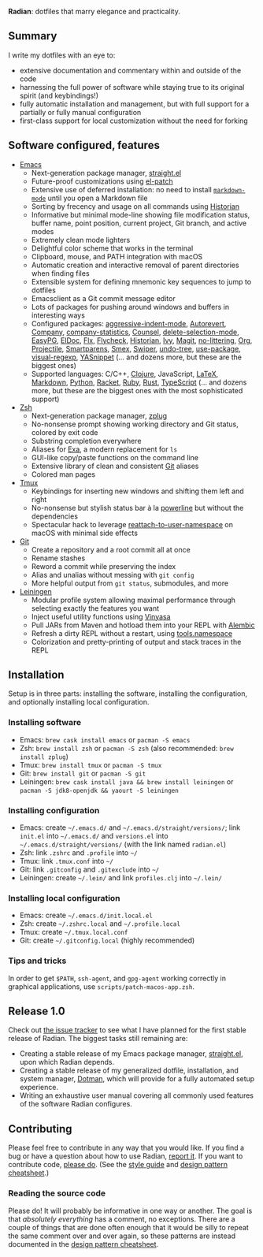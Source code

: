 **Radian**: dotfiles that marry elegance and practicality.

## Summary

I write my dotfiles with an eye to:

* extensive documentation and commentary within and outside of the
  code
* harnessing the full power of software while staying true to its
  original spirit (and keybindings!)
* fully automatic installation and management, but with full support
  for a partially or fully manual configuration
* first-class support for local customization without the need for
  forking

## Software configured, features

* [Emacs]
    * Next-generation package manager, [straight.el]
    * Future-proof customizations using [el-patch]
    * Extensive use of deferred installation: no need to
      install [`markdown-mode`][markdown-mode] until you open a
      Markdown file
    * Sorting by frecency and usage on all commands using [Historian]
    * Informative but minimal mode-line showing file modification
      status, buffer name, point position, current project, Git
      branch, and active modes
    * Extremely clean mode lighters
    * Delightful color scheme that works in the terminal
    * Clipboard, mouse, and PATH integration with macOS
    * Automatic creation and interactive removal of parent directories
      when finding files
    * Extensible system for defining mnemonic key sequences to jump to
      dotfiles
    * Emacsclient as a Git commit message editor
    * Lots of packages for pushing around windows and buffers in
      interesting ways
    * Configured packages: [aggressive-indent-mode], [Autorevert],
      [Company], [company-statistics], [Counsel],
      [delete-selection-mode], [EasyPG], [ElDoc], [Flx], [Flycheck],
      [Historian], [Ivy], [Magit], [no-littering], [Org],
      [Projectile], [Smartparens], [Smex], [Swiper], [undo-tree],
      [use-package], [visual-regexp], [YASnippet] (... and dozens
      more, but these are the biggest ones)
    * Supported languages: C/C++, [Clojure], JavaScript, [LaTeX],
      [Markdown], [Python], [Racket], [Ruby], [Rust], [TypeScript]
      (... and dozens more, but these are the biggest ones with the
      most sophisticated support)
* [Zsh]
    * Next-generation package manager, [zplug]
    * No-nonsense prompt showing working directory and Git status,
      colored by exit code
    * Substring completion everywhere
    * Aliases for [Exa], a modern replacement for `ls`
    * GUI-like copy/paste functions on the command line
    * Extensive library of clean and consistent [Git] aliases
    * Colored man pages
* [Tmux]
    * Keybindings for inserting new windows and shifting them left and
      right
    * No-nonsense but stylish status bar à la [powerline] but without
      the dependencies
    * Spectacular hack to leverage [reattach-to-user-namespace] on
      macOS with minimal side effects
* [Git]
    * Create a repository and a root commit all at once
    * Rename stashes
    * Reword a commit while preserving the index
    * Alias and unalias without messing with `git config`
    * More helpful output from `git status`, submodules, and more
* [Leiningen]
    * Modular profile system allowing maximal performance through
      selecting exactly the features you want
    * Inject useful utility functions using [Vinyasa]
    * Pull JARs from Maven and hotload them into your REPL with
      [Alembic]
    * Refresh a dirty REPL without a restart, using [tools.namespace]
    * Colorization and pretty-printing of output and stack traces in
      the REPL

## Installation

Setup is in three parts: installing the software, installing the
configuration, and optionally installing local configuration.

### Installing software

* Emacs: `brew cask install emacs` or `pacman -S emacs`
* Zsh: `brew install zsh` or `pacman -S zsh` (also recommended: `brew
  install zplug`)
* Tmux: `brew install tmux` or `pacman -S tmux`
* Git: `brew install git` or `pacman -S git`
* Leiningen: `brew cask install java && brew install leiningen` or
  `pacman -S jdk8-openjdk && yaourt -S leiningen`

### Installing configuration

* Emacs: create `~/.emacs.d/` and `~/.emacs.d/straight/versions/`;
  link `init.el` into `~/.emacs.d/` and `versions.el` into
  `~/.emacs.d/straight/versions/` (with the link named `radian.el`)
* Zsh: link `.zshrc` and `.profile` into `~/`
* Tmux: link `.tmux.conf` into `~/`
* Git: link `.gitconfig` and `.gitexclude` into `~/`
* Leiningen: create `~/.lein/` and link `profiles.clj` into `~/.lein/`

### Installing local configuration

* Emacs: create `~/.emacs.d/init.local.el`
* Zsh: create `~/.zshrc.local` and `~/.profile.local`
* Tmux: create `~/.tmux.local.conf`
* Git: create `~/.gitconfig.local` (highly recommended)

### Tips and tricks

In order to get `$PATH`, `ssh-agent`, and `gpg-agent` working
correctly in graphical applications, use
`scripts/patch-macos-app.zsh`.

## Release 1.0

Check out [the issue tracker][1.0] to see what I have planned for the
first stable release of Radian. The biggest tasks still remaining are:

* Creating a stable release of my Emacs package manager,
  [straight.el], upon which Radian depends.
* Creating a stable release of my generalized dotfile, installation,
  and system manager, [Dotman], which will provide for a fully
  automated setup experience.
* Writing an exhaustive user manual covering all commonly used
  features of the software Radian configures.

## Contributing

Please feel free to contribute in any way that you would like. If you
find a bug or have a question about how to use
Radian, [report it][issues]. If you want to contribute
code, [please do][prs]. (See the [style guide][style]
and [design pattern cheatsheet][patterns].)

### Reading the source code

Please do! It will probably be informative in one way or another. The
goal is that *absolutely everything* has a comment, no exceptions.
There are a couple of things that are done often enough that it would
be silly to repeat the same comment over and over again, so these
patterns are instead documented in
the [design pattern cheatsheet][patterns].

[patterns]: docs/patterns.md
[style]: docs/style.md

[1.0]: https://github.com/raxod502/radian/milestone/1
[aggressive-indent-mode]: https://github.com/Malabarba/aggressive-indent-mode
[alembic]: https://github.com/pallet/alembic
[autorevert]: https://www.emacswiki.org/emacs/AutoRevertMode
[clojure]: https://clojure.org/
[company-statistics]: https://github.com/company-mode/company-statistics
[company]: http://company-mode.github.io/
[counsel]: https://github.com/abo-abo/swiper#counsel
[delete-selection-mode]: https://www.emacswiki.org/emacs/DeleteSelectionMode
[dotman]: https://github.com/raxod502/dotman
[easypg]: https://www.gnu.org/software/emacs/manual/epa.html
[el-patch]: https://github.com/raxod502/el-patch
[eldoc]: https://www.emacswiki.org/emacs/ElDoc
[emacs]: https://www.gnu.org/software/emacs/
[exa]: https://the.exa.website/
[flx]: https://github.com/lewang/flx
[flycheck]: http://www.flycheck.org/
[git]: https://git-scm.com/
[historian]: https://github.com/PythonNut/historian.el
[issues]: https://github.com/raxod502/radian/issues
[ivy]: https://github.com/abo-abo/swiper#ivy
[latex]: https://www.latex-project.org/
[leiningen]: http://leiningen.org/
[magit]: https://magit.vc/
[markdown-mode]: http://jblevins.org/projects/markdown-mode/
[markdown]: https://daringfireball.net/projects/markdown/syntax
[no-littering]: https://github.com/tarsius/no-littering
[org]: http://orgmode.org/
[powerline]: https://github.com/powerline/powerline
[projectile]: http://batsov.com/projectile/
[prs]: https://github.com/raxod502/radian/pulls
[python]: https://www.python.org/
[racket]: https://racket-lang.org/
[reattach-to-user-namespace]: https://github.com/ChrisJohnsen/tmux-MacOSX-pasteboard
[ruby]: https://www.ruby-lang.org/
[rust]: https://www.rust-lang.org/
[smartparens]: https://github.com/Fuco1/smartparens
[smex]: https://github.com/nonsequitur/smex
[straight.el]: https://github.com/raxod502/straight.el
[swiper]: https://github.com/abo-abo/swiper#swiper
[tmux]: https://tmux.github.io/
[tools.namespace]: https://github.com/clojure/tools.namespace
[typescript]: https://www.typescriptlang.org/
[undo-tree]: http://www.dr-qubit.org/undo-tree.html
[use-package]: https://github.com/jwiegley/use-package
[vinyasa]: http://docs.caudate.me/lucidity/
[visual-regexp]: https://github.com/benma/visual-regexp.el
[yasnippet]: https://github.com/joaotavora/yasnippet
[zplug]: https://github.com/zplug/zplug
[zsh]: http://zsh.sourceforge.net/
